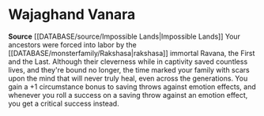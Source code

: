 ﻿---
id: '224'
name: Wajaghand Vanara
rarity: Common
rus_type_level: null
source: '[[DATABASE/source/Impossible Lands|Impossible Lands]]'
trait: null
type: Heritage

---
# Wajaghand Vanara

**Source** [[DATABASE/source/Impossible Lands|Impossible Lands]]
Your ancestors were forced into labor by the [[DATABASE/monsterfamily/Rakshasa|rakshasa]] immortal Ravana, the First and the Last. Although their cleverness while in captivity saved countless lives, and they're bound no longer, the time marked your family with scars upon the mind that will never truly heal, even across the generations. You gain a +1 circumstance bonus to saving throws against emotion effects, and whenever you roll a success on a saving throw against an emotion effect, you get a critical success instead.